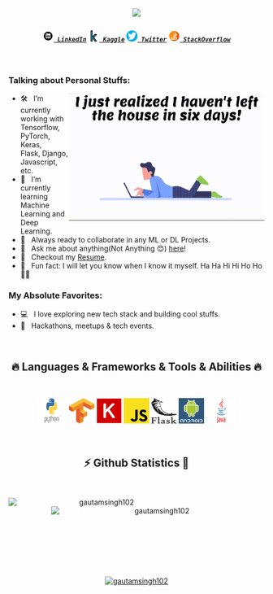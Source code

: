 <!-- [![MasterHead](images/banner.png)]() -->

<h1 align="center">
  <a href="https://git.io/typing-svg">
    <img src="https://readme-typing-svg.herokuapp.com/?lines=Hello,+There!+👋;This+is+Gautam+Singh....;Nice+to+meet+you!&center=true&size=30">
  </a>
</h1>

<h5 align="center">
  <code><a href="" title="LinkedIn Profile"><img width="22" src="images/linkedin.png"> LinkedIn</a></code>
  <code><a href="" title="Kaggle Profile"><img width="22" src="images/kaggle.webp"> Kaggle</a></code>
  <code><a href="" title="Twitter Profile"><img width="22" src="images/twitter.png"> Twitter</a></code>
  <code><a href="" title="StackOverflow Profile"><img width="22" src="images/stackoverflow.png"> StackOverflow</a></code>
</h5>
<br>

### Talking about Personal Stuffs:

<img align="right" height="250" width="385" alt="" src="images/side.gif" />

- 🛠 &nbsp; I’m currently working with Tensorflow, PyTorch, Keras, <br /> Flask, Django, Javascript, etc.
- 🚀 &nbsp; I’m currently learning Machine Learning and Deep Learning.
- 🤝 &nbsp; Always ready to collaborate in any ML or DL Projects.
- 💬 &nbsp; Ask me about anything(Not Anything 😊) [here](https://github.com/GAUTAMSINGH102/GAUTAMSINGH102/issues/)!
- 📝 &nbsp; Checkout my [Resume]().
- 🤣 &nbsp; Fun fact: I will let you know when I know it myself. Ha Ha Hi Hi Ho Ho 🤣🤣



### My Absolute Favorites:

- 💻 &nbsp; I love exploring new tech stack and building cool stuffs.
- 🍕 &nbsp; Hackathons, meetups & tech events.

<br>
<h2 align="center">🔥 Languages & Frameworks & Tools & Abilities 🔥</h2>
<br>
<p align="center">
  <code><img title="Python" width="60" height="50" src="images/python.png"></code>
  <code><img title="tensorflow" width="50"  height="50" src="images/tensorflow.png"></code>
  <code><img title="keras" width="50"  height="50" src="images/keras.png"></code>
  <code><img title="javascript" width="50"  height="50" src="images/javascript.png"></code>
  <code><img title="flask" width="50"  height="50" src="images/flask.png"></code>
  <code><img title="android" width="50"  height="50" src="images/android.png"></code>
  <code><img title="java" width="60"  height="50" src="images/java.png"></code>
</p>
<br>



<h2 align="center">⚡ Github Statistics 👀</h2>
<br>
<p align=center>
  <div align=center>
    <a href="" title="">
      <img align="left" width=370 src="https://github-readme-stats.vercel.app/api/top-langs?username=gautamsingh102&show_icons=true&locale=en&layout=compact&theme=react" alt="gautamsingh102" />
    </a>
    <a href="" title="">
      <img align="right" width=420 src="https://github-readme-stats.vercel.app/api?username=gautamsingh102&show_icons=true&locale=en&theme=react" alt="gautamsingh102" />
    </a>
  </div>
  <br><br><br><br><br><br><br><br><br>
  <div align=center>
    <a href="">
      <img width=410 align="center" src="https://github-readme-streak-stats.herokuapp.com/?user=gautamsingh102&theme=radical" alt="gautamsingh102" />
    </a>
  </div>
  <br>
</p>
